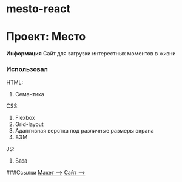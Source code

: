# mesto-react
# Проект: Место
**Информация**
Сайт для загрузки интерестных моментов в жизни

### Использовал
HTML:
1. Семантика

CSS:
1. Flexbox
2. Grid-layout
3. Адаптивная верстка под различные размеры экрана
4. БЭМ

JS:
1. База

###Ссылки
[Макет -->](https://www.figma.com/file/2cn9N9jSkmxD84oJik7xL7/JavaScript.-Sprint-4?node-id=0%3A1)
[Сайт -->](https://ariunru.github.io/mesto/)
